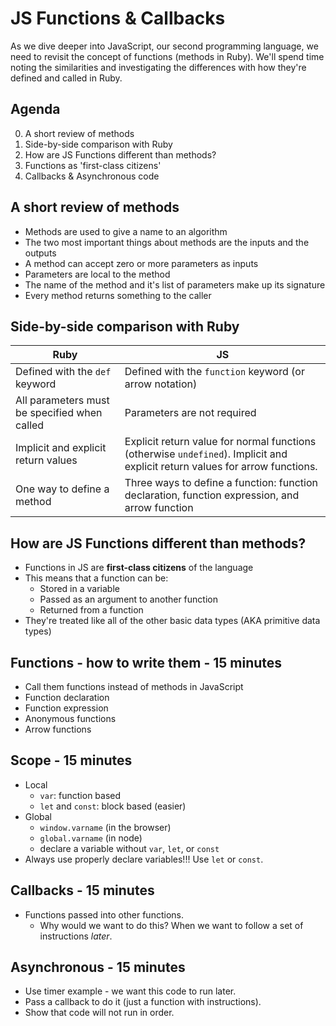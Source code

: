 # JS Functions & Callbacks

As we dive deeper into JavaScript, our second programming language, we need to revisit the concept of functions (methods in Ruby). We'll spend time noting the similarities and investigating the differences with how they're defined and called in Ruby.

## Agenda

0. A short review of methods
1. Side-by-side comparison with Ruby
2. How are JS Functions different than methods?
3. Functions as 'first-class citizens'
4. Callbacks & Asynchronous code


## A short review of methods

- Methods are used to give a name to an algorithm
- The two most important things about methods are the inputs and the outputs
- A method can accept zero or more parameters as inputs
- Parameters are local to the method
- The name of the method and it's list of parameters make up its signature
- Every method returns something to the caller


## Side-by-side comparison with Ruby

|   Ruby  |   JS    |
|---------|---------|
|Defined with the `def` keyword|Defined with the `function` keyword (or arrow notation)|
|All parameters must be specified when called|Parameters are not required|
|Implicit and explicit return values|Explicit return value for normal functions (otherwise `undefined`). Implicit and explicit return values for arrow functions.|
|One way to define a method|Three ways to define a function: function declaration, function expression, and arrow function|

## How are JS Functions different than methods?

- Functions in JS are **first-class citizens** of the language
- This means that a function can be:
  - Stored in a variable
  - Passed as an argument to another function
  - Returned from a function
- They're treated like all of the other basic data types (AKA primitive data types)

## Functions - how to write them - 15 minutes

  * Call them functions instead of methods in JavaScript
  * Function declaration
  * Function expression
  * Anonymous functions
  * Arrow functions

## Scope - 15 minutes

  * Local
    * `var`: function based
    * `let` and `const`: block based (easier)
  * Global
    * `window.varname` (in the browser)
    * `global.varname` (in node)
    * declare a variable without `var`, `let`, or `const`
  * Always use properly declare variables!!! Use `let` or `const`.

## Callbacks - 15 minutes

  * Functions passed into other functions.
    * Why would we want to do this? When we want to follow a set of instructions *later*.

## Asynchronous - 15 minutes

  * Use timer example - we want this code to run later.
  * Pass a callback to do it (just a function with instructions).
  * Show that code will not run in order.
